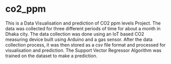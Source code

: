 # co2_ppm

This is a Data Visualisation and prediction of CO2 ppm levels Project. The data was collected for three different periods of time for about a month
in Dhaka city. The data collection was done using an IoT based CO2 measuring device built using Arduino and a gas sensor. 
After the data collection process, it was then stored as a csv file format and processed for visualisation and prediction. 
The Support Vector Regressor Algorithm was trained on the dataset to make a prediction. 
